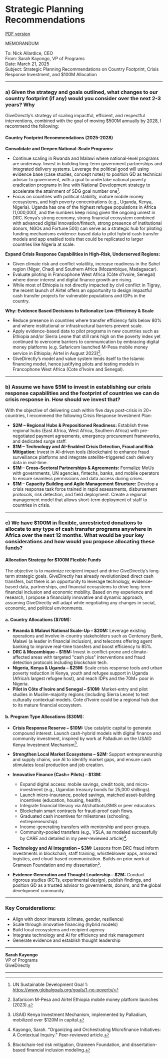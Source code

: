 # Strategic Planning Recommendations

[PDF version](Task1.pdf)

MEMORANDUM

To: Nick Allardice, CEO  
From: Sarah Kayongo, VP of Programs  
Date: March 21, 2025  
Subject: Strategic Planning Recommendations on Country Footprint, Crisis Response Investment, and $100M Allocation

---

### a) Given the strategy and goals outlined, what changes to our country footprint (if any) would you consider over the next 2-3 years? Why

GiveDirectly’s strategy of scaling impactful, efficient, and respectful interventions, combined with the goal of moving $500M annually by 2028, I recommend the following:

#### Country Footprint Recommendations (2025-2028)

**Consolidate and Deepen National-Scale Programs:**
- Continue scaling in Rwanda and Malawi where national-level programs are underway. Invest in building long-term government partnerships and integrated delivery systems. Leverage the political good will using evidence base (case studies, concept notes) to position GD as technical advisor to government, with a goal to undertake national poverty eradication programs in line with National Development strategy to accelerate the attainment of SDG goal number one[^1].
- Focus on countries with political stability, mature mobile money ecosystems, and high poverty concentrations (e.g., Uganda, Kenya, Nigeria). Uganda has one of the highest refugee populations in Africa (1,000,000), and the numbers keep rising given the ongoing unrest in DRC. Kenya’s strong economy, strong financial ecosystem combined with advanced digital innovation/fintech, strong presence of institutional donors, NGOs and Fortune 500) can serve as a strategic hub for piloting funding mechanisms evidence-based data to pilot hybrid cash transfer models and app enabled tools that could be replicated to larger countries like Nigeria at scale.

**Expand Crisis Response Capabilities in High-Risk, Underserved Regions:**
- Given climate risk and conflict volatility, increase readiness in the Sahel region (Niger, Chad) and Southern Africa (Mozambique, Madagascar).
- Evaluate piloting in Francophone West Africa (Côte d'Ivoire, Senegal) where donor interest and digital finance growth are rising.
- While most of Ethiopia is not directly impacted by civil conflict in Tigray, the recent launch of Airtel offers an opportunity to design impactful cash transfer projects for vulnerable populations and IDPs in the country.

**Why: Evidence Based Decisions to Rationalize Low-Efficiency & Scale**
- Reduce presence in countries where transfer efficiency falls below 80% and where institutional or infrastructural barriers prevent scale.
- Apply evidence-based data to pilot programs in new countries such as Ethiopia and/or Sierra Leone that still rank high on the poverty index yet continued to overcome barriers to communication by embracing digital money platforms (e.g. Safaricom launched M-Pesa mobile money service in Ethiopia; Airtel in August 2023)[^2].
- GiveDirectly’s model and value system lends itself to the Islamic financing model, hence justifying pilots and testing models in Francophone West Africa (Cote d’Ivoire and Senegal).

---

### b) Assume we have $5M to invest in establishing our crisis response capabilities and the footprint of countries we can do crisis response in. How should we invest that?

With the objective of delivering cash within five days post-crisis in 20+ countries, I recommend the following Crisis Response Investment Plan:

- **$2M – Regional Hubs & Prepositioned Readiness:** Establish three regional hubs (East Africa, West Africa, Southern Africa) with pre-negotiated payment agreements, emergency procurement frameworks, and dedicated surge staff.
- **$1M – Technology and AI-Enabled Crisis Detection, Fraud and Risk Mitigation:** Invest in AI-driven tools (blockchain) to enhance fraud surveillance platforms and integrate satellite-triggered cash delivery data in real-time.
- **$1M – Cross-Sectoral Partnerships & Agreements:** Formalize MoUs with governments, UN agencies, fintechs, banks, and mobile operators to ensure seamless permissions and data access during crises.
- **$1M – Capacity Building and Agile Management Structure:** Develop a crisis response task force trained in rapid assessments, disbursement protocols, risk detection, and field deployment. Create a regional management model that allows short-term deployment of staff to countries in crisis.

---

### c) We have $100M in flexible, unrestricted donations to allocate to any type of cash transfer programs anywhere in Africa over the next 12 months. What would be your key considerations and how would you propose allocating these funds?

#### Allocation Strategy for $100M Flexible Funds

The objective is to maximize recipient impact and drive GiveDirectly’s long-term strategic goals. GiveDirectly has already revolutionized direct cash transfers, but there is an opportunity to leverage technology, evidence-based data, partnerships, and financial ecosystems to drive long-term financial inclusion and economic mobility. Based on my experience and research, I propose a financially innovative and dynamic approach, assuming GiveDirectly will adapt while negotiating any changes in social, economic, and political environments.

#### a. Country Allocations ($70M):

- **Rwanda & Malawi National Scale-Up – $20M:** Leverage existing operations and involve in-country stakeholders such as Centenary Bank, Malawi (a leader in financial inclusion), and telecoms offering agent banking to improve real-time transfers and boost efficiency to 85%.
- **DRC & Mozambique – $15M:** Invest in conflict-prone and climate-affected areas with targeted "cash plus" interventions and fraud detection protocols including blockchain tech.
- **Nigeria, Kenya & Uganda – $25M:** Scale crisis response tools and urban poverty reduction in Kenya, youth and refugee support in Uganda (Africa’s largest refugee host), and reach IDPs and the 70M+ poor in Nigeria.
- **Pilot in Côte d'Ivoire and Senegal – $10M:** Market-entry and pilot studies in Muslim-majority regions (including Sierra Leone) to test culturally contextual models. Cote d’Ivoire could be a regional hub due to its mature financial ecosystem.

#### b. Program Type Allocations ($30M):

- **Crisis Response Reserve – $10M:** Use catalytic capital to generate compound interest. Launch cash-hybrid models with digital finance and community investment, inspired by work at Palladium on the USAID Kenya Investment Mechanism[^3].
- **Strengthen Local Market Ecosystems – $2M:** Support entrepreneurship and supply chains, use AI to identify market gaps, and ensure cash stimulates local production and job creation.
- **Innovative Finance (Cash+ Pilots) – $13M:**
  - Expand digital access: mobile savings, credit tools, and micro-investment (e.g., Ugandan treasury bonds for 25,000 shillings).
  - Launch micro-insurance, pooled savings, matched asset-building incentives (education, housing, health).
  - Integrate financial literacy via AI/chatbots/SMS or peer educators.
  - Blockchain smart contracts for fraud-proof cash flows.
  - Graduated cash incentives for milestones (schooling, entrepreneurship).
  - Income-generating transfers with mentorship and peer groups.
  - Community-pooled transfers (e.g., VSLA, as modeled successfully by CARE and detailed in my peer-reviewed article)[^4].

- **Technology and AI Integration – $3M:** Lessons from DRC fraud inform investments in blockchain, staff training, whistleblower apps, armored logistics, and cloud-based communication. Builds on prior work at Grameen Foundation and my dissertation[^5].
- **Evidence Generation and Thought Leadership – $2M:** Conduct rigorous studies (RCTs, experimental design), publish findings, and position GD as a trusted advisor to governments, donors, and the global development community.

---

### Key Considerations:

- Align with donor interests (climate, gender, resilience)
- Scale through innovative financing (hybrid models)
- Build local ecosystems and recipient agency
- Integrate technology and AI for efficiency and risk management
- Generate evidence and establish thought leadership

---

**Sarah Kayongo**  
VP of Programs  
GiveDirectly

---

[^1]: UN Sustainable Development Goal 1: https://www.globalgoals.org/goals/1-no-poverty/
[^2]: Safaricom M-Pesa and Airtel Ethiopia mobile money platform launches (2023).
[^3]: USAID Kenya Investment Mechanism, implemented by Palladium, mobilized over $120M in capital.
[^4]: Kayongo, Sarah. “Organizing and Orchestrating Microfinance Initiatives: A Contextual Inquiry.” Peer-reviewed article.
[^5]: Blockchain-led risk mitigation, Grameen Foundation, and dissertation-based financial inclusion modeling.

